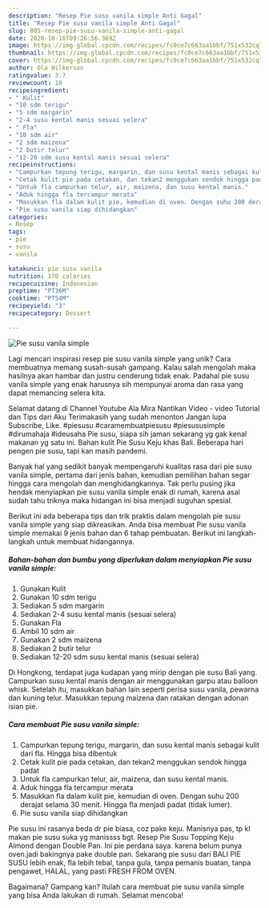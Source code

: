 ```yaml
---
description: "Resep Pie susu vanila simple Anti Gagal"
title: "Resep Pie susu vanila simple Anti Gagal"
slug: 805-resep-pie-susu-vanila-simple-anti-gagal
date: 2020-10-16T09:26:56.369Z
image: https://img-global.cpcdn.com/recipes/fc0ce7c663aa1bbf/751x532cq70/pie-susu-vanila-simple-foto-resep-utama.jpg
thumbnail: https://img-global.cpcdn.com/recipes/fc0ce7c663aa1bbf/751x532cq70/pie-susu-vanila-simple-foto-resep-utama.jpg
cover: https://img-global.cpcdn.com/recipes/fc0ce7c663aa1bbf/751x532cq70/pie-susu-vanila-simple-foto-resep-utama.jpg
author: Ola Wilkerson
ratingvalue: 3.7
reviewcount: 10
recipeingredient:
- " Kulit"
- "10 sdm terigu"
- "5 sdm margarin"
- "2-4 susu kental manis sesuai selera"
- " Fla"
- "10 sdm air"
- "2 sdm maizena"
- "2 butir telur"
- "12-20 sdm susu kental manis sesuai selera"
recipeinstructions:
- "Campurkan tepung terigu, margarin, dan susu kental manis sebagai kulit dari fla. Hingga bisa dibentuk"
- "Cetak kulit pie pada cetakan, dan tekan2 menggukan sendok hingga padat"
- "Untuk fla campurkan telur, air, maizena, dan susu kental manis."
- "Aduk hingga fla tercampur merata"
- "Masukkan fla dalam kulit pie, kemudian di oven. Dengan suhu 200 derajat selama 30 menit. Hingga fla menjadi padat (tidak lumer)."
- "Pie susu vanila siap dihidangkan"
categories:
- Resep
tags:
- pie
- susu
- vanila

katakunci: pie susu vanila 
nutrition: 170 calories
recipecuisine: Indonesian
preptime: "PT36M"
cooktime: "PT54M"
recipeyield: "3"
recipecategory: Dessert

---
```



![Pie susu vanila simple](https://img-global.cpcdn.com/recipes/fc0ce7c663aa1bbf/751x532cq70/pie-susu-vanila-simple-foto-resep-utama.jpg)

Lagi mencari inspirasi resep pie susu vanila simple yang unik? Cara membuatnya memang susah-susah gampang. Kalau salah mengolah maka hasilnya akan hambar dan justru cenderung tidak enak. Padahal pie susu vanila simple yang enak harusnya sih mempunyai aroma dan rasa yang dapat memancing selera kita.

Selamat datang di Channel Youtube Ala Mira Nantikan Video - video Tutorial dan Tips dari Aku Terimakasih yang sudah menonton Jangan lupa Subscribe, Like. #piesusu #caramembuatpiesusu #piesususimple #dirumahaja #ideusaha Pie susu, siapa sih jaman sekarang yg gak kenal makanan yg satu ini. Bahan kulit Pie Susu Keju khas Bali. Beberapa hari pengen pie susu, tapi kan masih pandemi.

Banyak hal yang sedikit banyak mempengaruhi kualitas rasa dari pie susu vanila simple, pertama dari jenis bahan, kemudian pemilihan bahan segar hingga cara mengolah dan menghidangkannya. Tak perlu pusing jika hendak menyiapkan pie susu vanila simple enak di rumah, karena asal sudah tahu triknya maka hidangan ini bisa menjadi suguhan spesial.


Berikut ini ada beberapa tips dan trik praktis dalam mengolah pie susu vanila simple yang siap dikreasikan. Anda bisa membuat Pie susu vanila simple memakai 9 jenis bahan dan 6 tahap pembuatan. Berikut ini langkah-langkah untuk membuat hidangannya.

<!--inarticleads1-->

##### Bahan-bahan dan bumbu yang diperlukan dalam menyiapkan Pie susu vanila simple:

1. Gunakan  Kulit
1. Gunakan 10 sdm terigu
1. Sediakan 5 sdm margarin
1. Sediakan 2-4 susu kental manis (sesuai selera)
1. Gunakan  Fla
1. Ambil 10 sdm air
1. Gunakan 2 sdm maizena
1. Sediakan 2 butir telur
1. Sediakan 12-20 sdm susu kental manis (sesuai selera)


Di Hongkong, terdapat juga kudapan yang mirip dengan pie susu Bali yang. Campurkan susu kental manis dengan air menggunakan garpu atau balloon whisk. Setelah itu, masukkan bahan lain seperti perisa susu vanila, pewarna dan kuning telur. Masukkan tepung maizena dan ratakan dengan adonan isian pie. 

<!--inarticleads2-->

##### Cara membuat Pie susu vanila simple:

1. Campurkan tepung terigu, margarin, dan susu kental manis sebagai kulit dari fla. Hingga bisa dibentuk
1. Cetak kulit pie pada cetakan, dan tekan2 menggukan sendok hingga padat
1. Untuk fla campurkan telur, air, maizena, dan susu kental manis.
1. Aduk hingga fla tercampur merata
1. Masukkan fla dalam kulit pie, kemudian di oven. Dengan suhu 200 derajat selama 30 menit. Hingga fla menjadi padat (tidak lumer).
1. Pie susu vanila siap dihidangkan


Pie susu ini rasanya beda dr pie biasa, coz pake keju. Manisnya pas, tp kl makan pie susu suka yg manissss bgt. Resep Pie Susu Topping Keju Almond dengan Double Pan. Ini pie perdana saya. karena belum punya oven.jadi bakingnya pake double pan. Sekarang pie susu dari BALI PIE SUSU lebih enak, fla lebih tebal, tanpa gula, tanpa pemanis buatan, tanpa pengawet, HALAL, yang pasti FRESH FROM OVEN. 

Bagaimana? Gampang kan? Itulah cara membuat pie susu vanila simple yang bisa Anda lakukan di rumah. Selamat mencoba!
